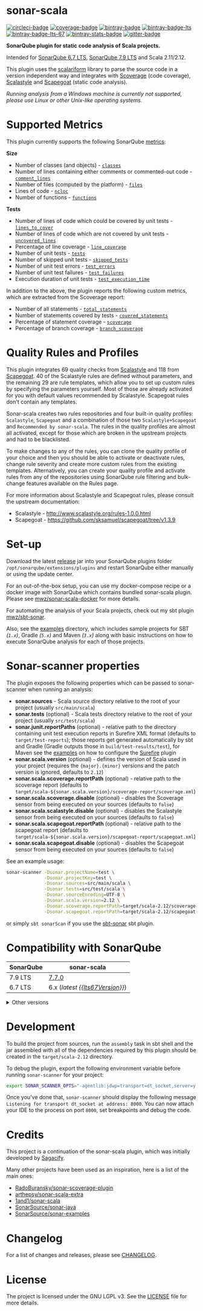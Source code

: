 # sonar-scala

[![circleci-badge]][circleci] [![coverage-badge]][coverage]
[![bintray-badge]][bintray] [![bintray-badge-lts]][bintray-lts]
[![bintray-badge-lts-67]][bintray-lts-67]
[![bintray-stats-badge]][bintray-stats] [![gitter-badge]][gitter]

[bintray]: https://bintray.com/mwz/maven/sonar-scala/{{version}}/link
[bintray-badge]: https://img.shields.io/badge/Download-{{version}}-blue.svg
[bintray-badge-lts]:
  https://img.shields.io/badge/Download-{{ltsVersion}}_(7.9_LTS)-blue.svg
[bintray-badge-lts-67]:
  https://img.shields.io/badge/Download-{{lts67Version}}_(6.7_LTS)-blue.svg
[bintray-lts]: https://bintray.com/mwz/maven/sonar-scala/{{ltsVersion}}/link
[bintray-lts-67]:
  https://bintray.com/mwz/maven/sonar-scala/{{lts67Version}}/link
[bintray-stats]: https://bintray.com/mwz/maven/sonar-scala#statistics
[bintray-stats-badge]:
  https://img.shields.io/badge/dynamic/json.svg?uri=https://bintray.com/statistics/packageStatistics?pkgPath=/mwz/maven/sonar-scala&query=$.totalDownloads&label=Downloads+(last+30+days)&colorB=green
[circleci]: https://circleci.com/gh/mwz/sonar-scala
[circleci-badge]:
  https://img.shields.io/circleci/project/github/mwz/sonar-scala/master.svg?label=Build
[coverage]:
  https://sonar.sonar-scala.com/component_measures?id=sonar-scala&metric=coverage
[coverage-badge]:
  https://sonar.sonar-scala.com/api/badges/measure?key=sonar-scala&metric=coverage
[gitter]: https://gitter.im/sonar-scala/sonar-scala
[gitter-badge]:
  https://img.shields.io/gitter/room/sonar-scala/sonar-scala.svg?colorB=46BC99&label=Chat

**SonarQube plugin for static code analysis of Scala projects.**

Intended for [SonarQube 6.7 LTS](https://www.sonarqube.org/sonarqube-6-7-lts),
[SonarQube 7.9 LTS](https://www.sonarqube.org/sonarqube-7-9-lts) and Scala
2.11/2.12.

This plugin uses the [scalariform](https://github.com/scala-ide/scalariform)
library to parse the source code in a version independent way and integrates
with [Scoverage](http://scoverage.org) (code coverage),
[Scalastyle](http://www.scalastyle.org) and
[Scapegoat](https://github.com/sksamuel/scapegoat) (static code analysis).

_Running analysis from a Windows machine is currently not supported, please use
Linux or other Unix-like operating systems._

# Supported Metrics

This plugin currently supports the following SonarQube
[metrics](https://docs.sonarqube.org/display/SONAR/Metric+Definitions):

**Size**

- Number of classes (and objects) -
  [`classes`](https://docs.sonarqube.org/display/SONAR/Metric+Definitions#MetricDefinitions-Size)
- Number of lines containing either comments or commented-out code -
  [`comment_lines`](https://docs.sonarqube.org/display/SONAR/Metric+Definitions#MetricDefinitions-Size)
- Number of files (computed by the platform) -
  [`files`](https://docs.sonarqube.org/display/SONAR/Metric+Definitions#MetricDefinitions-Size)
- Lines of code -
  [`ncloc`](https://docs.sonarqube.org/display/SONAR/Metric+Definitions#MetricDefinitions-Size)
- Number of functions -
  [`functions`](https://docs.sonarqube.org/display/SONAR/Metric+Definitions#MetricDefinitions-Size)

**Tests**

- Number of lines of code which could be covered by unit tests -
  [`lines_to_cover`](https://docs.sonarqube.org/display/SONAR/Metric+Definitions#MetricDefinitions-Tests)
- Number of lines of code which are not covered by unit tests -
  [`uncovered_lines`](https://docs.sonarqube.org/display/SONAR/Metric+Definitions#MetricDefinitions-Tests)
- Percentage of line coverage -
  [`line_coverage`](https://docs.sonarqube.org/display/SONAR/Metric+Definitions#MetricDefinitions-Tests)
- Number of unit tests -
  [`tests`](https://docs.sonarqube.org/display/SONAR/Metric+Definitions#MetricDefinitions-Tests)
- Number of skipped unit tests -
  [`skipped_tests`](https://docs.sonarqube.org/display/SONAR/Metric+Definitions#MetricDefinitions-Tests)
- Number of unit test errors -
  [`test_errors`](https://docs.sonarqube.org/display/SONAR/Metric+Definitions#MetricDefinitions-Tests)
- Number of unit test failures -
  [`test_failures`](https://docs.sonarqube.org/display/SONAR/Metric+Definitions#MetricDefinitions-Tests)
- Execution duration of unit tests -
  [`test_execution_time`](https://docs.sonarqube.org/display/SONAR/Metric+Definitions#MetricDefinitions-Tests)

In addition to the above, the plugin reports the following custom metrics, which
are extracted from the Scoverage report:

- Number of all statements -
  [`total_statements`](https://github.com/mwz/sonar-scala/blob/3973e6a8b3857c06de7b6d996702eeb3e543e5e0/src/main/scala/com/mwz/sonar/scala/scoverage/ScoverageMetrics.scala#L64)
- Number of statements covered by tests -
  [`covered_statements`](https://github.com/mwz/sonar-scala/blob/3973e6a8b3857c06de7b6d996702eeb3e543e5e0/src/main/scala/com/mwz/sonar/scala/scoverage/ScoverageMetrics.scala#L74)
- Percentage of statement coverage -
  [`scoverage`](https://github.com/mwz/sonar-scala/blob/3973e6a8b3857c06de7b6d996702eeb3e543e5e0/src/main/scala/com/mwz/sonar/scala/scoverage/ScoverageMetrics.scala#L84)
- Percentage of branch coverage -
  [`branch_scoverage`](https://github.com/mwz/sonar-scala/blob/3973e6a8b3857c06de7b6d996702eeb3e543e5e0/src/main/scala/com/mwz/sonar/scala/scoverage/ScoverageMetrics.scala#L96)

# Quality Rules and Profiles

This plugin integrates 69 quality checks from
[Scalastyle](http://www.scalastyle.org/rules-1.0.0.html) and 118 from
[Scapegoat](https://github.com/sksamuel/scapegoat/tree/v1.3.9). 40 of the
Scalastyle rules are defined without parameters, and the remaining 29 are rule
templates, which allow you to set up custom rules by specifying the parameters
yourself. Most of those are already activated for you with default values
recommended by Scalastyle. Scapegoat rules don't contain any templates.

Sonar-scala creates two rules repositories and four built-in quality profiles:
`Scalastyle`, `Scapegoat` and a combination of those two `Scalastyle+Scapegoat`
and `Recommended by sonar-scala`. The rules in the quality profiles are almost
all activated, except for those which are broken in the upstream projects and
had to be blacklisted.

To make changes to any of the rules, you can clone the quality profile of your
choice and then you should be able to activate or deactivate rules, change rule
severity and create more custom rules from the existing templates.
Alternatively, you can create your quality profile and activate rules from any
of the repositories using SonarQube rule filtering and bulk-change features
available on the Rules page.

For more information about Scalastyle and Scapegoat rules, please consult the
upstream documentation:

- Scalastyle - http://www.scalastyle.org/rules-1.0.0.html
- Scapegoat - https://github.com/sksamuel/scapegoat/tree/v1.3.9

# Set-up

Download the latest [release](https://github.com/mwz/sonar-scala/releases) jar
into your SonarQube plugins folder `/opt/sonarqube/extensions/plugins` and
restart SonarQube either manually or using the update center.

For an out-of-the-box setup, you can use my docker-compose recipe or a docker
image with SonarQube which contains bundled sonar-scala plugin. Please see
[mwz/sonar-scala-docker](https://github.com/mwz/sonar-scala-docker) for more
details.

For automating the analysis of your Scala projects, check out my sbt plugin
[mwz/sbt-sonar](https://github.com/mwz/sbt-sonar).

Also, see the
[examples](https://github.com/mwz/sonar-scala/tree/master/examples) directory,
which includes sample projects for SBT _(`1.x`)_, Gradle _(`5.x`)_ and Maven
_(`3.x`)_ along with basic instructions on how to execute SonarQube analysis for
each of those projects.

# Sonar-scanner properties

The plugin exposes the following properties which can be passed to sonar-scanner
when running an analysis:

- **sonar.sources** - Scala source directory relative to the root of your
  project (usually `src/main/scala`)
- **sonar.tests** (optional) - Scala tests directory relative to the root of
  your project (usually `src/test/scala`)
- **sonar.junit.reportPaths** (optional) - relative path to the directory
  containing unit test execution reports in Surefire XML format (defaults to
  `target/test-reports`); those reports get generated automatically by sbt and
  Gradle (Gradle outputs those in `build/test-results/test`), for Maven see the
  [examples](examples/mvn) on how to configure the
  [Surefire](https://maven.apache.org/surefire/maven-surefire-plugin/test-mojo.html)
  plugin
- **sonar.scala.version** (optional) - defines the version of Scala used in your
  project (requires the `{major}.{minor}` versions and the patch version is
  ignored, defaults to `2.12`)
- **sonar.scala.scoverage.reportPath** (optional) - relative path to the
  scoverage report (defaults to
  `target/scala-${sonar.scala.version}/scoverage-report/scoverage.xml`)
- **sonar.scala.scoverage.disable** (optional) - disables the Scoverage sensor
  from being executed on your sources (defaults to `false`)
- **sonar.scala.scalastyle.disable** (optional) - disables the Scalastyle sensor
  from being executed on your sources (defaults to `false`)
- **sonar.scala.scapegoat.reportPath** (optional) - relative path to the
  scapegoat report (defaults to
  `target/scala-${sonar.scala.version}/scapegoat-report/scapegoat.xml`)
- **sonar.scala.scapegoat.disable** (optional) - disables the Scapegoat sensor
  from being executed on your sources (defaults to `false`)

See an example usage:

```bash
sonar-scanner -Dsonar.projectName=test \
              -Dsonar.projectKey=test \
              -Dsonar.sources=src/main/scala \
              -Dsonar.tests=src/test/scala \
              -Dsonar.sourceEncoding=UTF-8 \
              -Dsonar.scala.version=2.12 \
              -Dsonar.scoverage.reportPath=target/scala-2.12/scoverage-report/scoverage.xml \
              -Dsonar.scapegoat.reportPath=target/scala-2.12/scapegoat-report/scapegoat.xml
```

or simply `sbt sonarScan` if you use the
[sbt-sonar](https://github.com/mwz/sbt-sonar) sbt plugin.

# Compatibility with SonarQube

| SonarQube | sonar-scala                                                                                          |
| --------- | ---------------------------------------------------------------------------------------------------- |
| 7.9 LTS   | [7.7.0](https://github.com/mwz/sonar-scala/releases/tag/v7.7.0)                                      |
| 6.7 LTS   | 6.x (_latest [{{lts67Version}}](https://github.com/mwz/sonar-scala/releases/tag/v{{lts67Version}})_) |

<details>
  <summary>Other versions</summary>
  <table>
    <tr>
      <td><b>SonarQube</b></td>
      <td><b>sonar-scala</b></td>
    </tr>
    <tr>
      <td>7.8</td>
      <td><a href="https://github.com/mwz/sonar-scala/releases/tag/v7.6.0">7.6.0</a></td>
    </tr>
    <tr>
      <td>7.7</td>
      <td><a href="https://github.com/mwz/sonar-scala/releases/tag/v7.5.0">7.5.0</a></td>
    </tr>
    <tr>
      <td>7.6</td>
      <td><a href="https://github.com/mwz/sonar-scala/releases/tag/v7.4.0">7.4.0</a></td>
    </tr>
    <tr>
      <td>7.4</td>
      <td><a href="https://github.com/mwz/sonar-scala/releases/tag/v7.3.1">7.3.1</a></td>
    </tr>
    <tr>
      <td>7.3</td>
      <td><a href="https://github.com/mwz/sonar-scala/releases/tag/v7.0.0">7.0</a></td>
    </tr>
  </table> 
</details>

# Development

To build the project from sources, run the `assembly` task in sbt shell and the
jar assembled with all of the dependencies required by this plugin should be
created in the `target/scala-2.12` directory.

To debug the plugin, export the following environment variable before running
`sonar-scanner` for your project:

```bash
export SONAR_SCANNER_OPTS="-agentlib:jdwp=transport=dt_socket,server=y,suspend=y,address=8000"
```

Once you've done that, `sonar-scanner` should display the following message
`Listening for transport dt_socket at address: 8000`. You can now attach your
IDE to the process on port `8000`, set breakpoints and debug the code.

# Credits

This project is a continuation of the sonar-scala plugin, which was initially
developed by [Sagacify](https://github.com/Sagacify/sonar-scala).

Many other projects have been used as an inspiration, here is a list of the main
ones:

- [RadoBuransky/sonar-scoverage-plugin](https://github.com/RadoBuransky/sonar-scoverage-plugin)
- [arthepsy/sonar-scala-extra](https://github.com/arthepsy/sonar-scala-extra)
- [1and1/sonar-scala](https://github.com/1and1/sonar-scala)
- [SonarSource/sonar-java](https://github.com/SonarSource/sonar-java)
- [SonarSource/sonar-examples](https://github.com/SonarSource/sonar-examples)

# Changelog

For a list of changes and releases, please see [CHANGELOG](CHANGELOG.md).

# License

The project is licensed under the GNU LGPL v3. See the [LICENSE](LICENSE) file
for more details.
